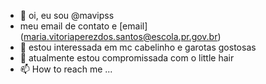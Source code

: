 -  👋 oi, eu sou @mavipss
- meu email de contato e  [email] (maria.vitoriaperezdos.santos@escola.pr.gov.br)
- 🌈 estou interessada em mc cabelinho e garotas gostosas
- 👾 atualmente estou compromissada com o little hair
- 📫 How to reach me ...

<!---
mavipss/mavipss is a ✨ special ✨ repository because its `README.md` (this file) appears on your GitHub profile.
You can click the Preview link to take a look at your changes.
--->
